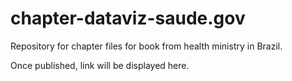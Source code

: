 # chapter-dataviz-saude.gov

Repository for chapter files for book from health ministry in Brazil.

Once published, link will be displayed here.
